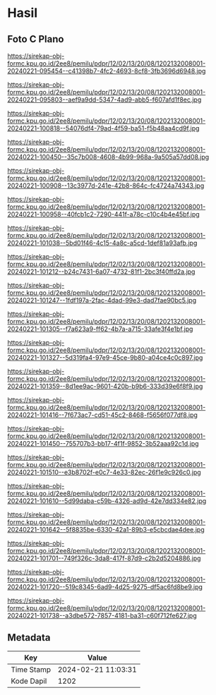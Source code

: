 # Hasil

## Foto C Plano

https://sirekap-obj-formc.kpu.go.id/2ee8/pemilu/pdpr/12/02/13/20/08/1202132008001-20240221-095454--c41398b7-4fc2-4693-8cf8-3fb3696d6948.jpg

https://sirekap-obj-formc.kpu.go.id/2ee8/pemilu/pdpr/12/02/13/20/08/1202132008001-20240221-095803--aef9a9dd-5347-4ad9-abb5-f607afd1f8ec.jpg

https://sirekap-obj-formc.kpu.go.id/2ee8/pemilu/pdpr/12/02/13/20/08/1202132008001-20240221-100818--54076df4-79ad-4f59-ba51-f5b48aa4cd9f.jpg

https://sirekap-obj-formc.kpu.go.id/2ee8/pemilu/pdpr/12/02/13/20/08/1202132008001-20240221-100450--35c7b008-4608-4b99-968a-9a505a57dd08.jpg

https://sirekap-obj-formc.kpu.go.id/2ee8/pemilu/pdpr/12/02/13/20/08/1202132008001-20240221-100908--13c3977d-241e-42b8-864c-fc4724a74343.jpg

https://sirekap-obj-formc.kpu.go.id/2ee8/pemilu/pdpr/12/02/13/20/08/1202132008001-20240221-100958--40fcb1c2-7290-441f-a78c-c10c4b4e45bf.jpg

https://sirekap-obj-formc.kpu.go.id/2ee8/pemilu/pdpr/12/02/13/20/08/1202132008001-20240221-101038--5bd01f46-4c15-4a8c-a5cd-1def81a93afb.jpg

https://sirekap-obj-formc.kpu.go.id/2ee8/pemilu/pdpr/12/02/13/20/08/1202132008001-20240221-101212--b24c7431-6a07-4732-81f1-2bc3f40ffd2a.jpg

https://sirekap-obj-formc.kpu.go.id/2ee8/pemilu/pdpr/12/02/13/20/08/1202132008001-20240221-101247--1fdf197a-2fac-4dad-99e3-dad7fae90bc5.jpg

https://sirekap-obj-formc.kpu.go.id/2ee8/pemilu/pdpr/12/02/13/20/08/1202132008001-20240221-101305--f7a623a9-ff62-4b7a-a715-33afe3f4e1bf.jpg

https://sirekap-obj-formc.kpu.go.id/2ee8/pemilu/pdpr/12/02/13/20/08/1202132008001-20240221-101327--5d319fa4-97e9-45ce-9b80-a04ce4c0c897.jpg

https://sirekap-obj-formc.kpu.go.id/2ee8/pemilu/pdpr/12/02/13/20/08/1202132008001-20240221-101359--8d1ee9ac-9601-420b-b9b6-333d39e6f8f9.jpg

https://sirekap-obj-formc.kpu.go.id/2ee8/pemilu/pdpr/12/02/13/20/08/1202132008001-20240221-101416--7f673ac7-cd51-45c2-8468-f5656f077df8.jpg

https://sirekap-obj-formc.kpu.go.id/2ee8/pemilu/pdpr/12/02/13/20/08/1202132008001-20240221-101450--755707b3-bb17-4f1f-9852-3b52aaa92c1d.jpg

https://sirekap-obj-formc.kpu.go.id/2ee8/pemilu/pdpr/12/02/13/20/08/1202132008001-20240221-101510--e3b8702f-e0c7-4e33-82ec-26f1e9c926c0.jpg

https://sirekap-obj-formc.kpu.go.id/2ee8/pemilu/pdpr/12/02/13/20/08/1202132008001-20240221-101610--5d99daba-c59b-4326-ad9d-42e7dd334e82.jpg

https://sirekap-obj-formc.kpu.go.id/2ee8/pemilu/pdpr/12/02/13/20/08/1202132008001-20240221-101642--5f8835be-6330-42a1-89b3-e5cbcdae4dee.jpg

https://sirekap-obj-formc.kpu.go.id/2ee8/pemilu/pdpr/12/02/13/20/08/1202132008001-20240221-101701--749f326c-3da8-417f-87d9-c2b2d5204886.jpg

https://sirekap-obj-formc.kpu.go.id/2ee8/pemilu/pdpr/12/02/13/20/08/1202132008001-20240221-101720--519c8345-6ad9-4d25-9275-df5ac6fd8be9.jpg

https://sirekap-obj-formc.kpu.go.id/2ee8/pemilu/pdpr/12/02/13/20/08/1202132008001-20240221-101738--a3dbe572-7857-4181-ba31-c60f712fe627.jpg


## Metadata

| Key        | Value               |
| ---------- | ------------------- |
| Time Stamp | 2024-02-21 11:03:31 |
| Kode Dapil | 1202                |



